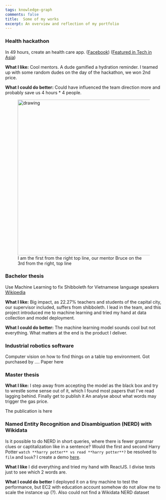 ```yaml
---
tags: knowledge-graph
comments: false
title:  Some of my works
excerpt: An overview and reflection of my portfolio
---
```

### Health hackathon
In 49 hours, create an health care app. ([Facebook](https://www.facebook.com/jvhackingfest/?fref=nf)) ([Featured in Tech in Asia](https://www.techinasia.com/jv-hacking-fest-healthcare-hackathon-vietnam))

**What I like:** Cool mentors. A dude gamified a hydration reminder. I teamed up with some random dudes on the day of the hackathon, we won 2nd price.

**What I could do better:** Could have influenced the team direction more and probably save us 4 hours * 4 people.

<figure>
<img src="https://cdn.techinasia.com/wp-content/uploads/2013/11/jv-hacking-fest-vietnam-saigon-720x540.jpg" alt="drawing" width="500"/>
<figcaption>I am the first from the right top line, our mentor Bruce on the 3rd from the right, top line</figcaption>
 </figure>

### Bachelor thesis
Use Machine Learning to fix Shibboleth for Vietnamese language speakers [Wikipedia](https://en.wikipedia.org/wiki/Vietnamese_phonology#Initial_consonants)

**What I like:** Big impact, as 22.27% teachers and students of the capital city, our supervisor included, suffers from shibboleth. I lead in the team, and this project introduced me to machine learning and tried my hand at data collection and model deployment.

**What I could do better:** The machine learning model sounds cool but not everything. What matters at the end is the product I deliver.

### Industrial robotics software

Computer vision on how to find things on a table top environment. Got purchased by .... Paper here


### Master thesis

**What I like:** I step away from accepting the model as the black box and try to wrestle some sense out of it, which I found most papers that I've read lagging behind. Finally get to publish it
An analyse about what words may trigger the gas price.

The publication is here


### Named Entity Recognition and Disambiguation (NERD) with Wikidata
Is it possible to do NERD in short queries, where there is fewer grammar clues or captitalization like in a sentence? 
Would the first and second Harry Potter `watch **harry potter** vs read **harry potter**?` be resolved to `film` and `book`?
I create a demo [here](http://54.91.75.203/).

**What I like** I did everything and tried my hand with ReactJS. I divise tests just to see which 2 words are.

**What I could do better** I deployed it on a tiny machine to test the performance, but EC2 with education account somehow do not allow me to scale the instance up (?). Also could not find a Wikidata NERD dataset
